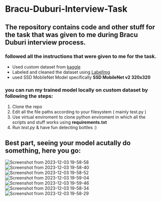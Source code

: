 # Bracu-Duburi-Interview-Task

## The repository contains code and other stuff for the task that was given to me during Bracu Duburi interview process.

### followed all the instructions that were given to me for the task.

* Used custom dataset from [kaggle](https://www.kaggle.com/datasets/chethuhn/water-bottle-dataset/)
* Labeled and cleaned the dataset using [LabelImg](https://github.com/HumanSignal/labelImg)
* used SSD MobileNet Model specifically **SSD MobileNet v2 320x320**

### you can run my trained model locally on custom dataset by following the steps:

1. Clone the repo
2. Edit all the file paths according to your filesystem ( mainly test.py )
3. Use virtual enviroment to clone python enviroment in which all the scripts and stuff works using **requirements.txt**
4. Run *test.py* & have fun detecting bottles :)

## Best part, seeing your model acutally do something, here you go:

![Screenshot from 2023-12-03 19-58-58](https://github.com/fh1m/Bracu-Duburi-Interview-Task/assets/132839265/d0aab0bb-e30d-43b1-9e65-0e8454c6fa66)
![Screenshot from 2023-12-03 19-58-40](https://github.com/fh1m/Bracu-Duburi-Interview-Task/assets/132839265/f2ecc594-4bdc-4f07-aac5-eb91118efab4)
![Screenshot from 2023-12-03 19-58-52](https://github.com/fh1m/Bracu-Duburi-Interview-Task/assets/132839265/daf221c4-fce2-4271-869a-c019e8491460)
![Screenshot from 2023-12-03 19-59-04](https://github.com/fh1m/Bracu-Duburi-Interview-Task/assets/132839265/6793e458-f967-40bb-966e-4d71bdb5fef7)
![Screenshot from 2023-12-03 19-59-46](https://github.com/fh1m/Bracu-Duburi-Interview-Task/assets/132839265/3d5b3726-98fd-4c17-9ea7-2bd2477a1855)
![Screenshot from 2023-12-03 19-58-34](https://github.com/fh1m/Bracu-Duburi-Interview-Task/assets/132839265/76f3aefd-1a6d-47e3-9ec8-e0e1a2854d3b)
![Screenshot from 2023-12-03 19-58-29](https://github.com/fh1m/Bracu-Duburi-Interview-Task/assets/132839265/3b13e29f-24f9-4073-8374-8772d8ae8448)
